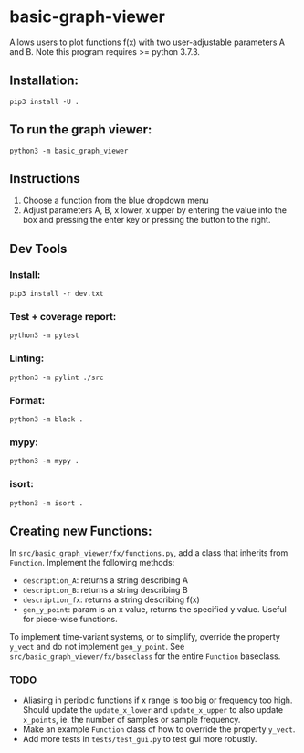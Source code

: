 # basic-graph-viewer
Allows users to plot functions f(x) with two user-adjustable parameters A and B. Note this program requires >= python 3.7.3.

## Installation:
`pip3 install -U .`

## To run the graph viewer:
`python3 -m basic_graph_viewer`

## Instructions
1. Choose a function from the blue dropdown menu
2. Adjust parameters A, B, x lower, x upper by entering the value into the box and pressing the enter key or pressing the button to the right.

## Dev Tools
### Install:
`pip3 install -r dev.txt`

### Test + coverage report:
`python3 -m pytest`

### Linting:
`python3 -m pylint ./src`

### Format:
`python3 -m black .`

### mypy:
`python3 -m mypy .`

### isort:
`python3 -m isort .`

## Creating new Functions:
In `src/basic_graph_viewer/fx/functions.py`, add a class that inherits from `Function`. Implement the following methods:
- `description_A`: returns a string describing A
- `description_B`: returns a string describing B
- `description_fx`: returns a string describing f(x)
- `gen_y_point`: param is an x value, returns the specified y value. Useful for piece-wise functions.

To implement time-variant systems, or to simplify, override the property `y_vect` and do not implement `gen_y_point`. 
See `src/basic_graph_viewer/fx/baseclass` for the entire `Function` baseclass.

### TODO
- Aliasing in periodic functions if x range is too big or frequency too high. Should update the `update_x_lower` and `update_x_upper` to also update `x_points`, ie. the number of samples or sample frequency.
- Make an example `Function` class of how to override the property `y_vect`.
- Add more tests in `tests/test_gui.py` to test gui more robustly.
